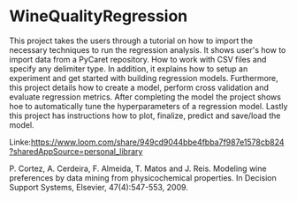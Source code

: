 # WineQualityRegression

This project takes the users through a tutorial on how to import the necessary techniques to run the regression analysis. It shows user's how to import data from a PyCaret repository. How to work with CSV files and specify any delimiter type. In addition, it explains how to setup an experiment and get started with building regression models. Furthermore, this project details how to create a model, perform cross validation and evaluate regression metrics. After completing the model the project shows hoe to automatically tune the hyperparameters of a regression model. Lastly this project has instructions how to plot, finalize, predict and save/load the model.

Linke:https://www.loom.com/share/949cd9044bbe4fbba7f987e1578cb824?sharedAppSource=personal_library

P. Cortez, A. Cerdeira, F. Almeida, T. Matos and J. Reis.
Modeling wine preferences by data mining from physicochemical properties. In Decision Support Systems, Elsevier, 47(4):547-553, 2009.
